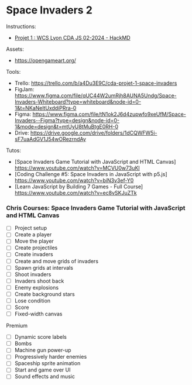 # Space Invaders 2

Instructions:
- [Projet 1 : WCS Lyon CDA JS 02-2024 - HackMD](https://hackmd.io/@iSk4huYHT5Cv8DZxkMrNEw/BJVegvv66)

Assets:
- https://opengameart.org/

Tools:
- Trello: https://trello.com/b/a4Du3E9C/cda-projet-1-space-invaders
- FigJam: https://www.figma.com/file/qUC44W2umRjh8AUNA5Undg/Space-Invaders-Whiteboard?type=whiteboard&node-id=0-1&t=NKaNeltUxddiPRra-0
- Figma: https://www.figma.com/file/tN1ok2J6d4zupwfo9xeUfM/Space-Invaders--Figma?type=design&node-id=0-1&mode=design&t=mtUyU8tMuBtgE0RH-0
- Drive: https://drive.google.com/drive/folders/1dCQWFW5i-sF7uaAdGV1J54wORezrndAy

Tutos:
- [Space Invaders Game Tutorial with JavaScript and HTML Canvas] https://www.youtube.com/watch?v=MCVU0w73uKI
- [Coding Challenge #5: Space Invaders in JavaScript with p5.js] https://www.youtube.com/watch?v=biN3v3ef-Y0
- [Learn JavaScript by Building 7 Games - Full Course] https://www.youtube.com/watch?v=ec8vSKJuZTk


### Chris Courses: Space Invaders Game Tutorial with JavaScript and HTML Canvas

- [ ] Project setup
- [ ] Create a player
- [ ] Move the player
- [ ] Create projectiles
- [ ] Create invaders
- [ ] Create and move grids of invaders
- [ ] Spawn grids at intervals
- [ ] Shoot invaders
- [ ] Invaders shoot back
- [ ] Enemy explosions
- [ ] Create background stars
- [ ] Lose condition
- [ ] Score
- [ ] Fixed-width canvas

Premium
- [ ] Dynamic score labels
- [ ] Bombs
- [ ] Machine gun power-up
- [ ] Progressively harder enemies
- [ ] Spaceship sprite animation
- [ ] Start and game over UI
- [ ] Sound effects and music